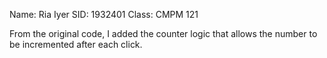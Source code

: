 Name: Ria Iyer
SID: 1932401
Class: CMPM 121

From the original code, I added the counter logic that allows the number to be incremented after each click. 